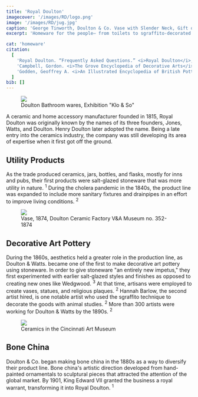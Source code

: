 ```yaml
---
title: 'Royal Doulton'
imagecover: '/images/RD/logo.png'
image: '/images/RD/jug.jpg'
caption: 'George Tinworth, Doulton & Co. Vase with Slender Neck, Gift of Edward Judd'
excerpt: 'Homeware for the people– from toilets to sgraffito-decorated wares.'

cat: 'homeware'
citation:
  [
    'Royal Doulton. “Frequently Asked Questions.” <i>Royal Doulton</i>, 2015, <a target="_blank" rel="noopener noreferrer" href="https://www.royaldoulton.com/en-us/customer-service/faq">www.royaldoulton.com/en-us/customer-service/faq</a>. Accessed 12 Mar. 2023.',
    'Campbell, Gordon. <i>The Grove Encyclopedia of Decorative Arts</i>. Oxford University Press, 2006.',
    'Godden, Geoffrey A. <i>An Illustrated Encyclopedia of British Pottery and Porcelain</i>. Harveys Books, 1992, p. 149.',
  ]
bib: []
---
```


<!-- @format -->

<figure className="fig-align-right">
  <img src="/images/RD/toilet.jpg" />
  <figcaption>Doulton Bathroom wares, Exhibition "Klo & So"</figcaption>
</figure>

A ceramic and home accessory manufacturer founded in 1815, Royal Doulton was originally known by the names of its three founders, Jones, Watts, and Doulton. Henry Doulton later adopted the name. Being a late entry into the ceramics industry, the company was still developing its area of expertise when it first got off the ground.

## Utility Products

As the trade produced ceramics, jars, bottles, and flasks, mostly for inns and pubs, their first products were salt-glazed stoneware that was more utility in nature. <sup>1</sup> During the cholera pandemic in the 1840s, the product line was expanded to include more sanitary fixtures and drainpipes in an effort to improve living conditions. <sup>2</sup>

<figure className="fig-align-left">
  <img src="/images/RD/Doulton.jpg" />
  <figcaption>Vase, 1874, Doulton Ceramic Factory V&A Museum no. 352-1874</figcaption>
</figure>

## Decorative Art Pottery

During the 1860s, aesthetics held a greater role in the production line, as Doulton & Watts. became one of the first to make decorative art pottery using stoneware. In order to give stoneware "an entirely new impetus," they first experimented with earlier salt-glazed styles and finishes as opposed to creating new ones like Wedgwood. <sup>3</sup> At that time, artisans were employed to create vases, statues, and religious plaques. <sup>2</sup> Hannah Barlow, the second artist hired, is one notable artist who used the sgraffito technique to decorate the goods with animal studies. <sup>2</sup> More than 300 artists were working for Doulton & Watts by the 1890s. <sup>2</sup>

<figure className="fig-align-right">
  <img src="/images/RD/bone.jpg" />
  <figcaption>Ceramics in the Cincinnati Art Museum</figcaption>
</figure>

## Bone China

Doulton & Co. began making bone china in the 1880s as a way to diversify their product line. Bone china's artistic direction developed from hand-painted ornamentals to sculptural pieces that attracted the attention of the global market. By 1901, King Edward VII granted the business a royal warrant, transforming it into Royal Doulton. <sup>1</sup>
